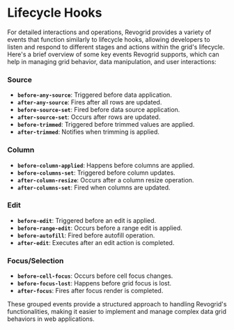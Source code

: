# Lifecycle Hooks

For detailed interactions and operations, Revogrid provides a variety of events that function similarly to lifecycle hooks, allowing developers to listen and respond to different stages and actions within the grid's lifecycle. Here's a brief overview of some key events Revogrid supports, which can help in managing grid behavior, data manipulation, and user interactions:

### Source
- **`before-any-source`**: Triggered before data application.
- **`after-any-source`**: Fires after all rows are updated.
- **`before-source-set`**: Fired before data source application.
- **`after-source-set`**: Occurs after rows are updated.
- **`before-trimmed`**: Triggered before trimmed values are applied.
- **`after-trimmed`**: Notifies when trimming is applied.

### Column
- **`before-column-applied`**: Happens before columns are applied.
- **`before-columns-set`**: Triggered before column updates.
- **`after-column-resize`**: Occurs after a column resize operation.
- **`after-columns-set`**: Fired when columns are updated.

### Edit
- **`before-edit`**: Triggered before an edit is applied.
- **`before-range-edit`**: Occurs before a range edit is applied.
- **`before-autofill`**: Fired before autofill operation.
- **`after-edit`**: Executes after an edit action is completed.

### Focus/Selection
- **`before-cell-focus`**: Occurs before cell focus changes.
- **`before-focus-lost`**: Happens before grid focus is lost.
- **`after-focus`**: Fires after focus render is completed.

These grouped events provide a structured approach to handling Revogrid's functionalities, making it easier to implement and manage complex data grid behaviors in web applications.